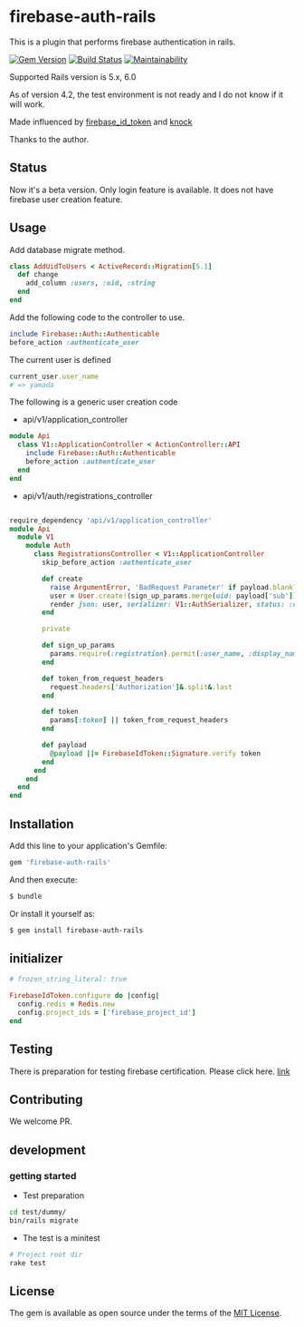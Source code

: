 # firebase-auth-rails


This is a plugin that performs firebase authentication in rails.

[![Gem Version](https://badge.fury.io/rb/firebase-auth-rails.svg)](https://badge.fury.io/rb/firebase-auth-rails)
[![Build Status](https://travis-ci.org/penguinwokrs/firebase-auth-rails.svg?branch=master)](https://travis-ci.org/penguinwokrs/firebase-auth-rails)
[![Maintainability](https://api.codeclimate.com/v1/badges/42c3a31a589213a5b82b/maintainability)](https://codeclimate.com/github/penguinwokrs/aws-transcoder-rails/maintainability)

Supported Rails version is 5.x, 6.0

As of version 4.2, the test environment is not ready and I do not know if it will work.


Made influenced by [firebase_id_token](https://github.com/fschuindt/firebase_id_token) and [knock](https://github.com/nsarno/knock)

Thanks to the author.

## Status
Now it's a beta version.
Only login feature is available.
It does not have firebase user creation feature.

## Usage
Add database migrate method.

```ruby
class AddUidToUsers < ActiveRecord::Migration[5.1]
  def change
    add_column :users, :uid, :string
  end
end
```

Add the following code to the controller to use.

```ruby
include Firebase::Auth::Authenticable
before_action :authenticate_user
```

The current user is defined
``` ruby
current_user.user_name
# => yamada
```

The following is a generic user creation code

* api/v1/application_controller

```ruby
module Api
  class V1::ApplicationController < ActionController::API
    include Firebase::Auth::Authenticable
    before_action :authenticate_user
  end
end
```

* api/v1/auth/registrations_controller
```ruby

require_dependency 'api/v1/application_controller'
module Api
  module V1
    module Auth
      class RegistrationsController < V1::ApplicationController
        skip_before_action :authenticate_user

        def create
          raise ArgumentError, 'BadRequest Parameter' if payload.blank?
          user = User.create!(sign_up_params.merge(uid: payload['sub']))
          render json: user, serializer: V1::AuthSerializer, status: :ok
        end

        private

        def sign_up_params
          params.require(:registration).permit(:user_name, :display_name)
        end

        def token_from_request_headers
          request.headers['Authorization']&.split&.last
        end

        def token
          params[:token] || token_from_request_headers
        end

        def payload
          @payload ||= FirebaseIdToken::Signature.verify token
        end
      end
    end
  end
end

```

## Installation
Add this line to your application's Gemfile:

```ruby
gem 'firebase-auth-rails'
```

And then execute:
```bash
$ bundle
```

Or install it yourself as:
```bash
$ gem install firebase-auth-rails
```

## initializer
```ruby
# frozen_string_literal: true

FirebaseIdToken.configure do |config|
  config.redis = Redis.new
  config.project_ids = ['firebase_project_id']
end

```

## Testing
There is preparation for testing firebase certification.
Please click here. [link](https://github.com/fschuindt/firebase_id_token#user-content-development)

## Contributing
We welcome PR.


## development
### getting started

* Test preparation

```bash
cd test/dummy/
bin/rails migrate
```

* The test is a minitest
```bash
# Project root dir
rake test
```

## License
The gem is available as open source under the terms of the [MIT License](http://opensource.org/licenses/MIT).
